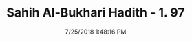---
title        : "Sahih Al-Bukhari Hadith - 1. 97"
date         : 7/25/2018 1:48:16 PM
draft        : false
type         : "hadith"
layout       : "hadith"
BookCode     : "SHB"
VolumeNumber : "1"
HadithNumber : "97"

title        : "Sahih Al-Bukhari Hadith - 1. 97"
date         : 7/25/2018 1:48:16 PM
draft        : false
type         : "hadith"
layout       : "hadith"
BookCode     : "SHB"
VolumeNumber : "1"
HadithNumber : "97"
categories  :  ["Knowledge-The preaching and teaching of religious knowledge to woman by the Imam"]
tags  :  ["Abu Burdas father Ibn Abbas"]
categories  :  ["Knowledge-The preaching and teaching of religious knowledge to woman by the Imam"]
tags  :  ["Abu Burdas father Ibn Abbas"]
---